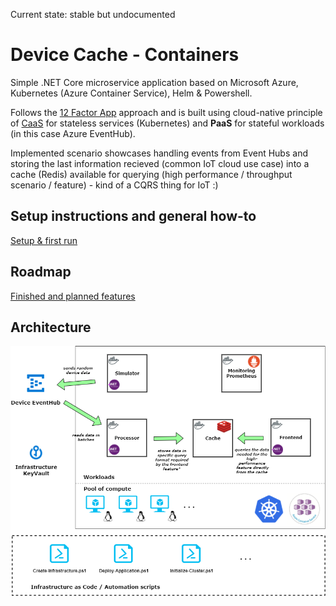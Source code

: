 Current state: stable but undocumented

# Device Cache - Containers

Simple .NET Core microservice application based on Microsoft Azure, Kubernetes (Azure Container Service), Helm & Powershell.

Follows the [12 Factor App](https://12factor.net/) approach and is built using cloud-native principle of [CaaS](http://blog.kubernetes.io/2017/02/caas-the-foundation-for-next-gen-paas.html) for stateless services (Kubernetes) and **PaaS** for stateful workloads (in this case Azure EventHub).

Implemented scenario showcases handling events from Event Hubs and storing the last information recieved (common IoT cloud use case) into a cache (Redis) available for querying (high performance / throughput scenario / feature) - kind of a CQRS thing for IoT :)

## Setup instructions and general how-to

[Setup & first run](docs/setup.md)

## Roadmap

[Finished and planned features](docs/roadmap.md)

## Architecture

![Kiku](docs/architecture.png)
